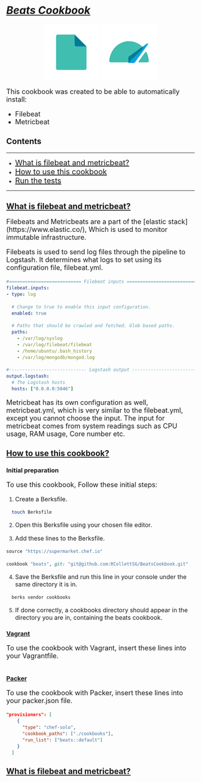 # <u>___Beats Cookbook___</u>
<center><div>
  <img width="150px;" src="./readmeimg/filebeat.png" alt="FB">
  <img width="150px;" src="./readmeimg/metricbeat.png" alt="FB">
</div></center>

<p style="font-size: 18px;">This cookbook was created to be able to automatically install:</p>

<ul>
  <li style="font-size: 18px;">Filebeat</li>
  <li style="font-size: 18px;">Metricbeat</li>
</ul>

## Contents
---
- <a href="#what" style="font-size: 20px;"> What is filebeat and metricbeat? </a>
- <a href="#how" style="font-size: 20px;"> How to use this cookbook </a>
- <a href="#tests" style="font-size: 20px;"> Run the tests </a>
---

<u><h2 id="what">What is filebeat and metricbeat?</h2></u>

<p style="font-size: 18px;">
Filebeats and Metricbeats are a part of the [elastic stack](https://www.elastic.co/), Which is used to monitor immutable infrastructure.
</p>

<p style="font-size: 18px;">
Filebeats is used to send log files through the pipeline to Logstash. It determines what logs to set using its configuration file, filebeat.yml.
</p>

```yaml
#=========================== Filebeat inputs =============================
filebeat.inputs:
- type: log

  # Change to true to enable this input configuration.
  enabled: true

  # Paths that should be crawled and fetched. Glob based paths.
  paths:
    - /var/log/syslog
    - /var/log/filebeat/filebeat
    - /home/ubuntu/.bash_history
    - /var/log/mongodb/mongod.log

#----------------------------- Logstash output --------------------------------
output.logstash:
  # The Logstash hosts
  hosts: ["0.0.0.0:5046"]
```
<p style="font-size: 18px;">
Metricbeat has its own configuration as well, metricbeat.yml, which is very similar to the filebeat.yml, except you cannot choose the input. The input for metricbeat comes from system readings such as CPU usage, RAM usage, Core number etc.
</p>

<u><h2 id="how">How to use this cookbook?</h2></u>

### Initial preparation
<p style="font-size: 18px;">
To use this cookbook, Follow these initial steps:
</p>

1. <p style="font-size: 16px;"> Create a Berksfile. </p>

```bash
  touch Berksfile
```

2. <p style="font-size: 16px;"> Open this Berksfile using your chosen file editor. </p>

3. <p style="font-size: 16px;"> Add these lines to the Berksfile. </p>

```ruby
source "https://supermarket.chef.io"

cookbook "beats", git: "git@github.com:RCollettSG/BeatsCookbook.git"
```

4. <p style="font-size: 16px;"> Save the Berksfile and run this line in your console under the same directory it is in. </p>

```bash
  berks vendor cookbooks
```

5. <p style="font-size: 16px;"> If done correctly, a cookbooks directory should appear in the directory you are in, containing the beats cookbook. </p>


### <u>Vagrant</u>
<p style="font-size: 18px;">
To use the cookbook with Vagrant, insert these lines into your Vagrantfile.
</p>

```ruby

```

### <u>Packer</u>
<p style="font-size: 18px;">
To use the cookbook with Packer, insert these lines into your packer.json file.
</p>

```json
"provisioners": [
    {
      "type": "chef-solo",
      "cookbook_paths": ["./cookbooks"],
      "run_list": ["beats::default"]
    }
  ]
```

<u><h2 id="tests">What is filebeat and metricbeat?</h2></u>
